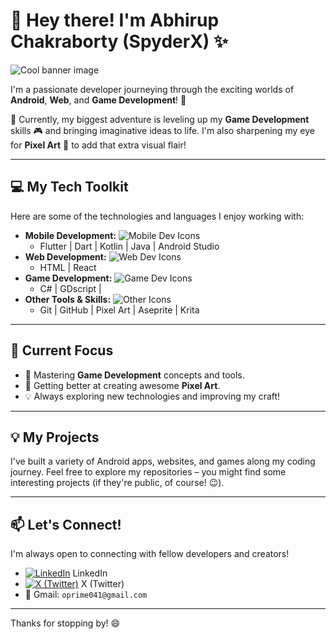 # 👋 Hey there! I'm Abhirup Chakraborty (SpyderX) ✨

<picture>
  <source media="(prefers-color-scheme: dark)" srcset="[Optional: URL to a cool dark-mode banner image]">
  <source media="(prefers-color-scheme: light)" srcset="[Optional: URL to a cool light-mode banner image]">
  <img align="center" alt="Cool banner image" src="[Optional: URL to a default cool banner image]">
</picture>
<br/>

I'm a passionate developer journeying through the exciting worlds of **Android**, **Web**, and **Game Development**! 🚀

🌱 Currently, my biggest adventure is leveling up my **Game Development** skills 🎮 and bringing imaginative ideas to life. I'm also sharpening my eye for **Pixel Art** 🎨 to add that extra visual flair!

---

## 💻 My Tech Toolkit

Here are some of the technologies and languages I enjoy working with:

* **Mobile Development:** <img src="https://skillicons.dev/icons?i=flutter,dart,kotlin,java,android" alt="Mobile Dev Icons" />
    * Flutter | Dart | Kotlin | Java | Android Studio
* **Web Development:** <img src="https://skillicons.dev/icons?i=html,react" alt="Web Dev Icons" />
    * HTML | React
* **Game Development:** <img src="https://skillicons.dev/icons?i=unity,godot" alt="Game Dev Icons" />
    * C# | GDscript |
* **Other Tools & Skills:** <img src="https://skillicons.dev/icons?i=github,photoshop" alt="Other Icons" />
    * Git | GitHub | Pixel Art | Aseprite | Krita

---

## 🎯 Current Focus

* 🚀 Mastering **Game Development** concepts and tools.
* 🎨 Getting better at creating awesome **Pixel Art**.
* 💡 Always exploring new technologies and improving my craft!

---

## 💡 My Projects

I've built a variety of Android apps, websites, and games along my coding journey. Feel free to explore my repositories – you might find some interesting projects (if they're public, of course! 😉).

---

## 📫 Let's Connect!

I'm always open to connecting with fellow developers and creators!

* <a href="kongX404" target="https://x.com/"><img src="https://skillicons.dev/icons?i=linkedin" alt="LinkedIn"/></a> LinkedIn
* <a href="[Your X Profile URL]" target="https://www.linkedin.com/in/abhirup-chakraborty-7587131a2/"><img src="https://skillicons.dev/icons?i=twitter" alt="X (Twitter)"/></a> X (Twitter)
* 📧 Gmail: `oprime041@gmail.com`

---

Thanks for stopping by! 😄
